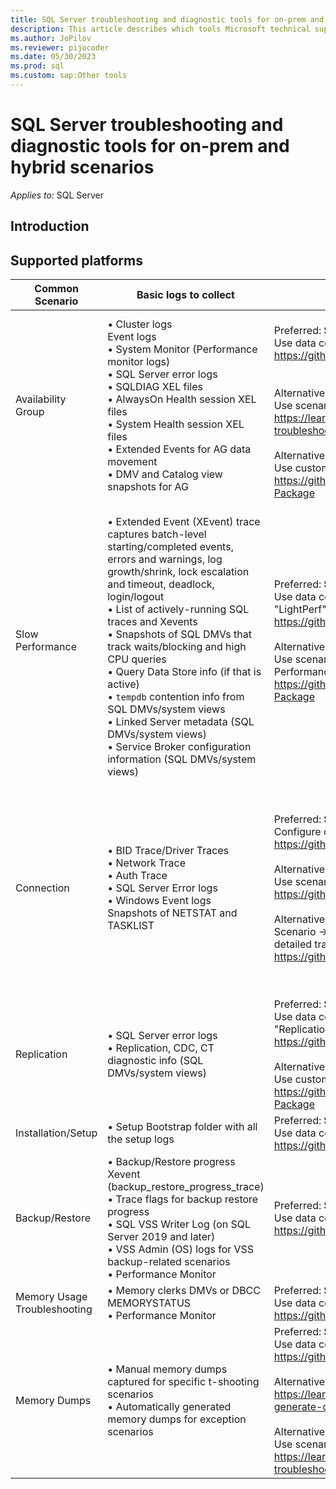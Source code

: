 ```yaml
---
title: SQL Server troubleshooting and diagnostic tools for on-prem and hybrid scenarios
description: This article describes which tools Microsoft technical support uses for troubleshooting SQL Server Hybrid issues
ms.author: JoPilov
ms.reviewer: pijocoder
ms.date: 05/30/2023
ms.prod: sql
ms.custom: sap:Other tools
---
```

# SQL Server troubleshooting and diagnostic tools for on-prem and hybrid scenarios

_Applies to:_ SQL Server

## Introduction

## Supported platforms

| Common Scenario | Basic logs to collect | Tool to gather logs | Tool to analyze logs |
| --- | --- | --- | --- |
| Availability Group | • Cluster logs<br />Event logs<br />• System Monitor (Performance monitor logs)<br />• SQL Server error logs<br />• SQLDIAG XEL files<br />• AlwaysOn Health session XEL files<br />• System Health session XEL files<br />• Extended Events for AG data movement<br />• DMV and Catalog view snapshots for AG |<br />Preferred: **SQL LogScout**<br />Use data collection scenario named "AlwaysOn"<br />https://github.com/microsoft/sql_logscout#scenarios<br /><br /><br />Alternative: **TSSv2**<br />Use scenario "SQL Base"<br />https://learn.microsoft.com/en-us/troubleshoot/windows-client/windows-troubleshooters/introduction-to-troubleshootingscript-toolset-tssv2<br /><br />Alternative: **PSSDIAG**<br />Use custom diagnostic "Always On Basic Info"<br />https://github.com/microsoft/DiagManager/wiki/Create-a-PSSDiag-Package | Preferred: **AGDiag**<br />Scenarios to use -> Analyze failover, failures<br />https://github.com/microsoft/agdiag/wiki/Getting-Started<br /><br />Alternative: **SQL Nexus**<br />Scenarios to use -> Performance, Latency, Health, Best practices<br />https://github.com/microsoft/SqlNexus/wiki/How-to-use-SQL-Nexus |
| Slow Performance |<br />• Extended Event (XEvent) trace captures batch-level starting/completed events, errors and warnings, log growth/shrink, lock escalation and timeout, deadlock, login/logout<br />• List of actively-running SQL traces and Xevents<br />• Snapshots of SQL DMVs that track waits/blocking and high CPU queries<br />• Query Data Store info (if that is active)<br />• `tempdb` contention info from SQL DMVs/system views<br />• Linked Server metadata (SQL DMVs/system views)<br />• Service Broker configuration information (SQL DMVs/system views) | Preferred: **SQL LogScout**<br />Use data collection scenario named "GeneralPerf" or "DetailedPerf" or "LightPerf"<br />https://github.com/microsoft/sql_logscout#scenarios<br /><br />Alternative: **PSSDIAG**<br />Use scenario "General Performance" or "Detailed Performance" or "Light Performance"<br />https://github.com/microsoft/DiagManager/wiki/Create-a-PSSDiag-Package | Preferred: **SQL Nexus**<br />Scenarios to use -> Performance analysis, Best Practice recommendations, Bottleneck Analysis, Blocking, Top Queries<br />https://github.com/microsoft/SqlNexus/wiki/How-to-use-SQL-Nexus<br /><br />Alternative: **RML Utilities**<br />Scenarios to use -> Query Analysis to understand Top resource consuming queries<br />https://learn.microsoft.com/troubleshoot/sql/tools/replay-markup-language-utility |
| Connection | • BID Trace/Driver Traces<br />• Network Trace<br />• Auth Trace<br />• SQL Server Error logs<br />• Windows Event logs<br />Snapshots of NETSTAT and TASKLIST | Preferred: **SQL Trace**<br />Configure collection settings in the INI file<br />https://github.com/microsoft/CSS_SQL_Networking_Tools/wiki/SQLTRACE<br /><br />Alternative: **SQL LogScout**<br />Use scenario "NetworkTrace"<br />https://github.com/microsoft/sql_logscout#scenarios<br /><br />Alternative: **SSPICLIENT**<br />Scenario -> use when encountering SSPI or Kerberos errors and will log a detailed trace for analysis<br />https://github.com/microsoft/CSS_SQL_Networking_Tools/wiki/SSPICLIENT | Preferred: **SQL Network Analyzer**<br />Scenarios to use -> read network packet capture files and produce a report highlighting potential areas of interest.<br />https://github.com/microsoft/CSS_SQL_Networking_Tools/wiki/SQLNAUI<br />https://github.com/microsoft/CSS_SQL_Networking_Tools/wiki/SQLNA<br /><br />Alternative: **SQLCHECK**<br />reports on any settings that may affect connectivity<br />https://github.com/microsoft/CSS_SQL_Networking_Tools/wiki/SQLCHECK<br /><br />Alternative: **SQLBENCH**<br />display timings for comparative analysis<br />https://github.com/microsoft/CSS_SQL_Networking_Tools/wiki/SQLBENCH<br /><br />Alternative: **DBTEST**<br />record how long it takes to connect and how long to execute a command<br />https://github.com/microsoft/CSS_SQL_Networking_Tools/wiki/DBTEST |
| Replication | • SQL Server error logs<br />• Replication, CDC, CT diagnostic info (SQL DMVs/system views) | Preferred: **SQL LogScout**<br />Use data collection scenario named<br />"Replication"<br />https://github.com/microsoft/sql_logscout#scenarios<br /><br />Alternative: **PSSDIAG**<br />Use custom diagnostic "Replication"<br />https://github.com/microsoft/DiagManager/wiki/Create-a-PSSDiag-Package | Preferred: **SQL Nexus**<br />Scenarios to use: Replication reports, Performance analysis, Best Practice recommendations, Bottleneck Analysis, Blocking, Top Queries<br />https://github.com/microsoft/SqlNexus/wiki/How-to-use-SQL-Nexus |
| Installation/Setup | • Setup Bootstrap folder with all the setup logs | Preferred: **SQL LogScout**<br />Use data collection scenario named "Setup"<br />https://github.com/microsoft/sql_logscout#scenarios | |
| Backup/Restore | • Backup/Restore progress Xevent (backup_restore_progress_trace)<br />• Trace flags for backup restore progress<br />• SQL VSS Writer Log (on SQL Server 2019 and later)<br />• VSS Admin (OS) logs for VSS backup-related scenarios<br />• Performance Monitor | Preferred: **SQL LogScout**<br />Use data collection scenario named "BackupRestore"<br />https://github.com/microsoft/sql_logscout#scenarios | |
| Memory Usage Troubleshooting | • Memory clerks DMVs or DBCC MEMORYSTATUS<br />• Performance Monitor | Preferred: **SQL LogScout**<br />Use data collection scenario named "Memory"<br />https://github.com/microsoft/sql_logscout#scenarios | Preferred: **SQL Nexus** to import memory output and view at Memory Brokers |
| Memory Dumps | • Manual memory dumps captured for specific t-shooting scenarios<br />• Automatically generated memory dumps for exception scenarios | Preferred: **SQL LogScout**<br />Use data collection scenario named "DumpMemory"<br />https://github.com/microsoft/sql_logscout#scenarios<br /><br />Alternative: **SQLDumper**<br />https://learn.microsoft.com/en-us/troubleshoot/sql/tools/use-sqldumper-generate-dump-file<br /><br />Alternative: **TSS V2**<br />Use scenario "SQL Base" to gather existing memory dumps<br />https://learn.microsoft.com/en-us/troubleshoot/windows-client/windows-troubleshooters/introduction-to-troubleshootingscript-toolset-tssv2 | |
